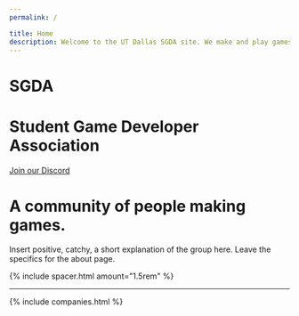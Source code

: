 ```yaml
---
permalink: /

title: Home
description: Welcome to the UT Dallas SGDA site. We make and play games!
---
```


<div class="ignore content-wrapper">
    <div class="content flex flex-column items-center">
        <h1 class="logo-shadow-cascade pb-4"> SGDA </h1>
        <h1 class="mt-0 mb-8 lg:mb-4 text-center"> Student Game Developer Association </h1>
        <a class="button mb-4 lg:mb-8" href="/discord"> <i class="icon-discord" aria-hidden="true"></i> Join our Discord </a>
    </div>
</div>

# A community of people making games.

Insert positive, catchy, a short explanation of the group here. Leave the specifics for the about page.

{% include spacer.html amount="1.5rem" %}

---

<div class="pt-6"></div>

{% include companies.html %}

<div class="pt-8 lg:pt-12"></div>
<div class="pt-8"></div>